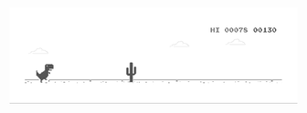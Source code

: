 ![404 Dino](https://github.com/HiSTNOiR/HiSTNOiR/blob/28e261e34a148b76e67155a446cfa186c564a790/dino.gif?raw=true "404 Dino")
